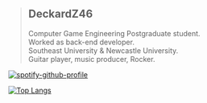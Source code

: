 
>## DeckardZ46 
> Computer Game Engineering Postgraduate student.   
> Worked as back-end developer.   
> Southeast University & Newcastle University.  
> Guitar player, music producer, Rocker.


[![spotify-github-profile](https://spotify-github-profile.vercel.app/api/view?uid=z6yb2wucwsr8jr2cp09ywo5c1&cover_image=true&theme=novatorem&bar_color=c7233c&bar_color_cover=true)](https://github.com/kittinan/spotify-github-profile)



[![Top Langs](https://github-readme-stats.vercel.app/api/top-langs/?username=DeckardZ46&layout=compact)](https://github.com/anuraghazra/github-readme-stats)

